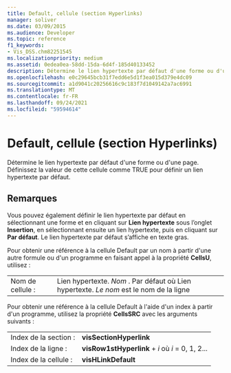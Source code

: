 ```yaml
---
title: Default, cellule (section Hyperlinks)
manager: soliver
ms.date: 03/09/2015
ms.audience: Developer
ms.topic: reference
f1_keywords:
- Vis_DSS.chm82251545
ms.localizationpriority: medium
ms.assetid: 0edea0ea-58dd-15da-6d4f-185d40133452
description: Détermine le lien hypertexte par défaut d'une forme ou d'une page. Définissez la valeur de cette cellule comme TRUE pour définir un lien hypertexte par défaut.
ms.openlocfilehash: e0c29645bcb31f7edd6e5d1f3ea015d379e4dc09
ms.sourcegitcommit: a1d9041c20256616c9c183f7d1049142a7ac6991
ms.translationtype: MT
ms.contentlocale: fr-FR
ms.lasthandoff: 09/24/2021
ms.locfileid: "59594614"
---
```

# <a name="default-cell-hyperlinks-section"></a>Default, cellule (section Hyperlinks)

Détermine le lien hypertexte par défaut d'une forme ou d'une page. Définissez la valeur de cette cellule comme TRUE pour définir un lien hypertexte par défaut.
  
## <a name="remarks"></a>Remarques

Vous pouvez également définir le lien hypertexte par défaut en sélectionnant une forme et en cliquant sur **Lien hypertexte** sous l’onglet **Insertion**, en sélectionnant ensuite un lien hypertexte, puis en cliquant sur **Par défaut**. Le lien hypertexte par défaut s’affiche en texte gras.
  
Pour obtenir une référence à la cellule Default par un nom à partir d'une autre formule ou d'un programme en faisant appel à la propriété **CellsU**, utilisez : 
  
|||
|:-----|:-----|
|Nom de cellule :  <br/> |Lien hypertexte. *Nom*  . Par défaut où Lien hypertexte. *Le nom*  est le nom de la ligne  <br/> |
   
Pour obtenir une référence à la cellule Default à l'aide d'un index à partir d'un programme, utilisez la propriété **CellsSRC** avec les arguments suivants : 
  
|||
|:-----|:-----|
|Index de la section :  <br/> |**visSectionHyperlink** <br/> |
|Index de la ligne :  <br/> |**visRow1stHyperlink**  +   *i* où *i* = 0, 1, 2...  <br/> |
|Index de la cellule :  <br/> |**visHLinkDefault** <br/> |
   


